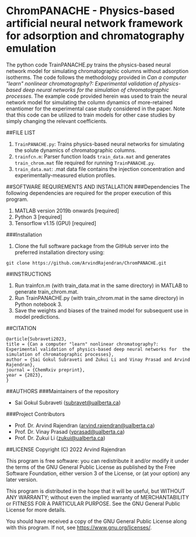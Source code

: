 # ChromPANACHE - Physics-based artificial neural network framework for adsorption and chromatography emulation
The python code TrainPANACHE.py trains the physics-based neural network model for simulating chromatographic columns without adsorption isotherms. The code follows the methodology provided in *Can a computer "learn" nonlinear chromatography?: Experimental validation of physics-based deep neural networks for  the simulation of chromatographic processes*. The example code provided herein was used to train the neural network model for simulating the column dynamics of more-retained enantiomer for the experimental case study considered in the paper. Note that this code can be utilized to train models for other case studies by simply changing the relevant coefficients. 


##FILE LIST
1. ```TrainPANACHE.py```: Trains physics-based neural networks for simulating the solute dynamics of chromatographic columns.
2. ```trainfcn.m```: Parser function loads ```train_data.mat``` and generates ```train_chrom.mat``` file required for running ```TrainPANACHE.py```. 
3. ```train_data.mat```: .mat data file contains the injection concentration and experimentally-measured elution profiles.

##SOFTWARE REQUIREMENTS AND INSTALLATION
###Dependencies 
The following dependencies are required for the proper execution of this program.
1. MATLAB version 2019b onwards [required]
2. Python 3 [required]
3. Tensorflow v1.15 (GPU) [required]

###Installation
1. Clone the full software package from the GitHub server into the preferred installation directory using: 
```
git clone https://github.com/ArvindRajendran/ChromPANACHE.git
```

##INSTRUCTIONS
1. Run trainfcn.m (with train_data.mat in the same directory) in MATLAB to generate train_chrom.mat.
2. Run TrainPANACHE.py (with train_chrom.mat in the same directory) in Python notebook 3.
3. Save the weights and biases of the trained model for subsequent use in model predictions. 

##CITATION
```
@article{Subraveti2023,
title = {Can a computer "learn" nonlinear chromatography?: Experimental validation of physics-based deep neural networks for  the simulation of chromatographic processes},
author = {Sai Gokul Subraveti and Zukui Li and Vinay Prasad and Arvind Rajendran},
journal = {ChemRxiv preprint},
year = {2023},
}
```

##AUTHORS 
###Maintainers of the repository 
- Sai Gokul Subraveti (subravet@ualberta.ca)

###Project Contributors 
- Prof. Dr. Arvind Rajendran (arvind.rajendran@ualberta.ca)
- Prof. Dr. Vinay Prasad (vprasad@ualberta.ca)
- Prof. Dr. Zukui Li (zukui@ualberta.ca)

##LICENSE 
Copyright (C) 2022 Arvind Rajendran

This program is free software: you can redistribute it and/or modify it under the terms of the GNU General Public License as published by the Free Software Foundation, either version 3 of the License, or (at your option) any later version.

This program is distributed in the hope that it will be useful, but WITHOUT ANY WARRANTY; without even the implied warranty of MERCHANTABILITY or FITNESS FOR A PARTICULAR PURPOSE. See the GNU General Public License for more details.

You should have received a copy of the GNU General Public License along with this program. If not, see https://www.gnu.org/licenses/.


